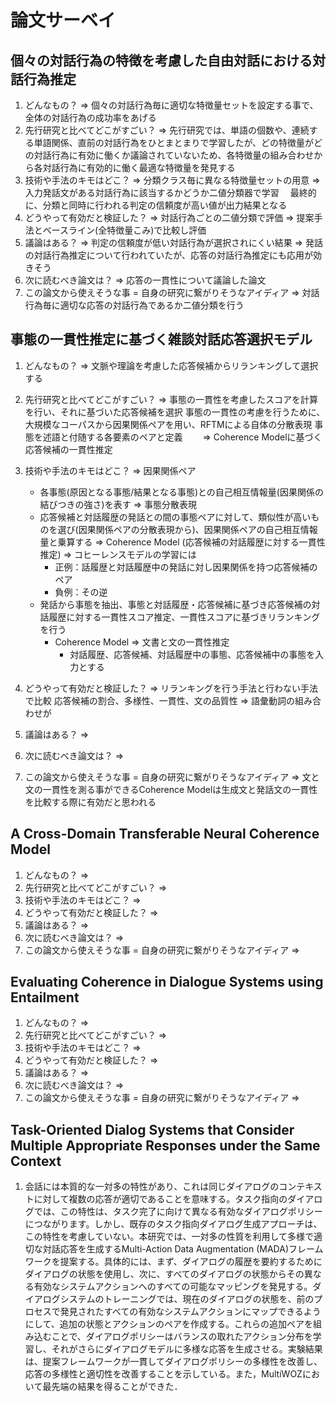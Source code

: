 # 論文サーベイ

## 個々の対話行為の特徴を考慮した自由対話における対話行為推定
1. どんなもの？
   => 個々の対話行為毎に適切な特徴量セットを設定する事で、全体の対話行為の成功率をあげる
2. 先行研究と比べてどこがすごい？
   => 先行研究では、単語の個数や、連続する単語関係、直前の対話行為をひとまとまりで学習したが、どの特徴量がどの対話行為に有効に働くか議論されていないため、各特徴量の組み合わせから各対話行為に有効的に働く最適な特徴量を発見する
3. 技術や手法のキモはどこ？
   => 分類クラス毎に異なる特徴量セットの用意
   => 入力発話文がある対話行為に該当するかどうか二値分類器で学習
    　最終的に、分類と同時に行われる判定の信頼度が高い値が出力結果となる
4. どうやって有効だと検証した？
   => 対話行為ごとの二値分類で評価
   => 提案手法とベースライン(全特徴量こみ)で比較し評価
5. 議論はある？
   => 判定の信頼度が低い対話行為が選択されにくい結果
   => 発話の対話行為推定について行われていたが、応答の対話行為推定にも応用が効きそう
6. 次に読むべき論文は？
   => 応答の一貫性について議論した論文
7. この論文から使えそうな事 = 自身の研究に繋がりそうなアイディア
   => 対話行為毎に適切な応答の対話行為であるか二値分類を行う

## 事態の一貫性推定に基づく雑談対話応答選択モデル
1. どんなもの？
   => 文脈や理論を考慮した応答候補からリランキングして選択する
2. 先行研究と比べてどこがすごい？
   => 事態の一貫性を考慮したスコアを計算を行い、それに基づいた応答候補を選択
    事態の一貫性の考慮を行うために、大規模なコーパスから因果関係ペアを用い、RFTMによる自体の分散表現
    事態を述語と付随する各要素のペアと定義
　　=> Coherence Modelに基づく応答候補の一貫性推定
3. 技術や手法のキモはどこ？
   => 因果関係ペア
    + 各事態(原因となる事態/結果となる事態)との自己相互情報量(因果関係の結びつきの強さ)を表す
   => 事態分散表現
    + 応答候補と対話履歴の発話との間の事態ペアに対して、類似性が高いものを選び(因果関係ペアの分散表現から)、因果関係ペアの自己相互情報量と乗算する
   => Coherence Model (応答候補の対話履歴に対する一貫性推定)
    => コヒーレンスモデルの学習には
      + 正例：話履歴と対話履歴中の発話に対し因果関係を持つ応答候補のペア
      + 負例：その逆
    + 発話から事態を抽出、事態と対話履歴・応答候補に基づき応答候補の対話履歴に対する一貫性スコア推定、一貫性スコアに基づきリランキングを行う
      + Coherence Model => 文書と文の一貫性推定
        + 対話履歴、応答候補、対話履歴中の事態、応答候補中の事態を入力とする

4. どうやって有効だと検証した？
   => リランキングを行う手法と行わない手法で比較
    応答候補の割合、多様性、一貫性、文の品質性
        => 語彙動詞の組み合わせが
5. 議論はある？
   => 

6. 次に読むべき論文は？
   => 

7. この論文から使えそうな事 = 自身の研究に繋がりそうなアイディア
   => 文と文の一貫性を測る事ができるCoherence Modelは生成文と発話文の一貫性を比較する際に有効だと思われる

## A Cross-Domain Transferable Neural Coherence Model
1. どんなもの？
   => 
2. 先行研究と比べてどこがすごい？
   => 
3. 技術や手法のキモはどこ？
   => 
4. どうやって有効だと検証した？
   => 
5. 議論はある？
   => 
6. 次に読むべき論文は？
   => 
7. この論文から使えそうな事 = 自身の研究に繋がりそうなアイディア
   => 

## Evaluating Coherence in Dialogue Systems using Entailment
1. どんなもの？
   => 
2. 先行研究と比べてどこがすごい？
   => 
3. 技術や手法のキモはどこ？
   => 
4. どうやって有効だと検証した？
   => 
5. 議論はある？
   => 
6. 次に読むべき論文は？
   => 
7. この論文から使えそうな事 = 自身の研究に繋がりそうなアイディア
   => 


## Task-Oriented Dialog Systems that Consider Multiple Appropriate Responses under the Same Context
1. 会話には本質的な一対多の特性があり、これは同じダイアログのコンテキストに対して複数の応答が適切であることを意味する。タスク指向のダイアログでは、この特性は、タスク完了に向けて異なる有効なダイアログポリシーにつながります。しかし、既存のタスク指向ダイアログ生成アプローチは、この特性を考慮していない。本研究では、一対多の性質を利用して多様で適切な対話応答を生成するMulti-Action Data Augmentation (MADA)フレームワークを提案する。具体的には、まず、ダイアログの履歴を要約するためにダイアログの状態を使用し、次に、すべてのダイアログの状態からその異なる有効なシステムアクションへのすべての可能なマッピングを発見する。ダイアログシステムのトレーニングでは、現在のダイアログの状態を、前のプロセスで発見されたすべての有効なシステムアクションにマップできるようにして、追加の状態とアクションのペアを作成する。これらの追加ペアを組み込むことで、ダイアログポリシーはバランスの取れたアクション分布を学習し、それがさらにダイアログモデルに多様な応答を生成させる。実験結果は、提案フレームワークが一貫してダイアログポリシーの多様性を改善し、応答の多様性と適切性を改善することを示している。また，MultiWOZにおいて最先端の結果を得ることができた．